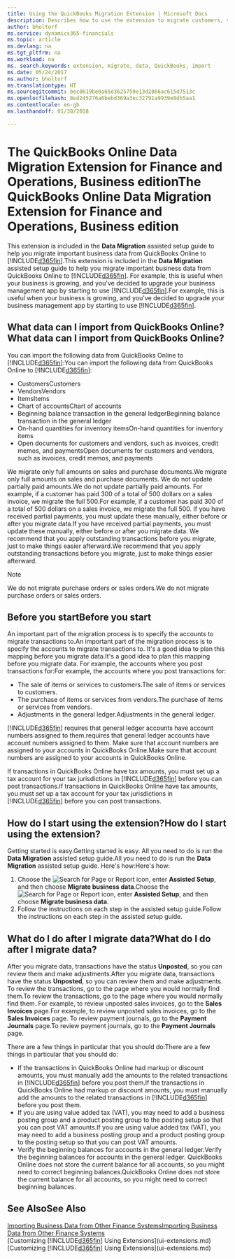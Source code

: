 ```yaml
---
title: Using the QuickBooks Migration Extension | Microsoft Docs
description: Describes how to use the extension to migrate customers, vendors, items, and accounts from QuickBooks Online to Finance and Operations, Business edition.
author: bholtorf
ms.service: dynamics365-financials
ms.topic: article
ms.devlang: na
ms.tgt_pltfrm: na
ms.workload: na
ms. search.keywords: extension, migrate, data, QuickBooks, import
ms.date: 05/24/2017
ms.author: bholtorf
ms.translationtype: HT
ms.sourcegitcommit: bec0619be0a65e3625759e13d2866ac615d7513c
ms.openlocfilehash: 8ed245276a6bebd369a3ec32791a9939e8db5aa1
ms.contentlocale: en-gb
ms.lasthandoff: 01/30/2018

---
```


# <a name="the-quickbooks-online-data-migration-extension-for-finance-and-operations-business-edition"></a><span data-ttu-id="fb95b-103">The QuickBooks Online Data Migration Extension for Finance and Operations, Business edition</span><span class="sxs-lookup"><span data-stu-id="fb95b-103">The QuickBooks Online Data Migration Extension for Finance and Operations, Business edition</span></span>
<span data-ttu-id="fb95b-104">This extension is included in the **Data Migration** assisted setup guide to help you migrate important business data from QuickBooks Online to [!INCLUDE[d365fin](includes/d365fin_md.md)].</span><span class="sxs-lookup"><span data-stu-id="fb95b-104">This extension is included in the **Data Migration** assisted setup guide to help you migrate important business data from QuickBooks Online to [!INCLUDE[d365fin](includes/d365fin_md.md)].</span></span> <span data-ttu-id="fb95b-105">For example, this is useful when your business is growing, and you've decided to upgrade your business management app by starting to use [!INCLUDE[d365fin](includes/d365fin_md.md)].</span><span class="sxs-lookup"><span data-stu-id="fb95b-105">For example, this is useful when your business is growing, and you've decided to upgrade your business management app by starting to use [!INCLUDE[d365fin](includes/d365fin_md.md)].</span></span>

## <a name="what-data-can-i-import-from-quickbooks-online"></a><span data-ttu-id="fb95b-106">What data can I import from QuickBooks Online?</span><span class="sxs-lookup"><span data-stu-id="fb95b-106">What data can I import from QuickBooks Online?</span></span>
<span data-ttu-id="fb95b-107">You can import the following data from QuickBooks Online to [!INCLUDE[d365fin](includes/d365fin_md.md)]:</span><span class="sxs-lookup"><span data-stu-id="fb95b-107">You can import the following data from QuickBooks Online to [!INCLUDE[d365fin](includes/d365fin_md.md)]:</span></span>  

* <span data-ttu-id="fb95b-108">Customers</span><span class="sxs-lookup"><span data-stu-id="fb95b-108">Customers</span></span>
* <span data-ttu-id="fb95b-109">Vendors</span><span class="sxs-lookup"><span data-stu-id="fb95b-109">Vendors</span></span>
* <span data-ttu-id="fb95b-110">Items</span><span class="sxs-lookup"><span data-stu-id="fb95b-110">Items</span></span>
* <span data-ttu-id="fb95b-111">Chart of accounts</span><span class="sxs-lookup"><span data-stu-id="fb95b-111">Chart of accounts</span></span>
* <span data-ttu-id="fb95b-112">Beginning balance transaction in the general ledger</span><span class="sxs-lookup"><span data-stu-id="fb95b-112">Beginning balance transaction in the general ledger</span></span>
* <span data-ttu-id="fb95b-113">On-hand quantities for inventory items</span><span class="sxs-lookup"><span data-stu-id="fb95b-113">On-hand quantities for inventory items</span></span>
* <span data-ttu-id="fb95b-114">Open documents for customers and vendors, such as invoices, credit memos, and payments</span><span class="sxs-lookup"><span data-stu-id="fb95b-114">Open documents for customers and vendors, such as invoices, credit memos, and payments</span></span>

<span data-ttu-id="fb95b-115">We migrate only full amounts on sales and purchase documents.</span><span class="sxs-lookup"><span data-stu-id="fb95b-115">We migrate only full amounts on sales and purchase documents.</span></span> <span data-ttu-id="fb95b-116">We do not update partially paid amounts.</span><span class="sxs-lookup"><span data-stu-id="fb95b-116">We do not update partially paid amounts.</span></span> <span data-ttu-id="fb95b-117">For example, if a customer has paid 300 of a total of 500 dollars on a sales invoice, we migrate the full 500.</span><span class="sxs-lookup"><span data-stu-id="fb95b-117">For example, if a customer has paid 300 of a total of 500 dollars on a sales invoice, we migrate the full 500.</span></span> <span data-ttu-id="fb95b-118">If you have received partial payments, you must update these manually, either before or after you migrate data.</span><span class="sxs-lookup"><span data-stu-id="fb95b-118">If you have received partial payments, you must update these manually, either before or after you migrate data.</span></span> <span data-ttu-id="fb95b-119">We recommend that you apply outstanding transactions before you migrate, just to make things easier afterward.</span><span class="sxs-lookup"><span data-stu-id="fb95b-119">We recommend that you apply outstanding transactions before you migrate, just to make things easier afterward.</span></span>

> [!NOTE]  
>   <span data-ttu-id="fb95b-120">We do not migrate purchase orders or sales orders.</span><span class="sxs-lookup"><span data-stu-id="fb95b-120">We do not migrate purchase orders or sales orders.</span></span>

## <a name="before-you-start"></a><span data-ttu-id="fb95b-121">Before you start</span><span class="sxs-lookup"><span data-stu-id="fb95b-121">Before you start</span></span>
<span data-ttu-id="fb95b-122">An important part of the migration process is to specify the accounts to migrate transactions to.</span><span class="sxs-lookup"><span data-stu-id="fb95b-122">An important part of the migration process is to specify the accounts to migrate transactions to.</span></span> <span data-ttu-id="fb95b-123">It's a good idea to plan this mapping before you migrate data.</span><span class="sxs-lookup"><span data-stu-id="fb95b-123">It's a good idea to plan this mapping before you migrate data.</span></span> <span data-ttu-id="fb95b-124">For example, the accounts where you post transactions for:</span><span class="sxs-lookup"><span data-stu-id="fb95b-124">For example, the accounts where you post transactions for:</span></span>  

* <span data-ttu-id="fb95b-125">The sale of items or services to customers.</span><span class="sxs-lookup"><span data-stu-id="fb95b-125">The sale of items or services to customers.</span></span>
* <span data-ttu-id="fb95b-126">The purchase of items or services from vendors.</span><span class="sxs-lookup"><span data-stu-id="fb95b-126">The purchase of items or services from vendors.</span></span>  
* <span data-ttu-id="fb95b-127">Adjustments in the general ledger.</span><span class="sxs-lookup"><span data-stu-id="fb95b-127">Adjustments in the general ledger.</span></span>  

[!INCLUDE[d365fin](includes/d365fin_md.md)] <span data-ttu-id="fb95b-128"> requires that general ledger accounts have account numbers assigned to them.</span><span class="sxs-lookup"><span data-stu-id="fb95b-128">requires that general ledger accounts have account numbers assigned to them.</span></span> <span data-ttu-id="fb95b-129">Make sure that account numbers are assigned to your accounts in QuickBooks Online.</span><span class="sxs-lookup"><span data-stu-id="fb95b-129">Make sure that account numbers are assigned to your accounts in QuickBooks Online.</span></span>

<span data-ttu-id="fb95b-130">If transactions in QuickBooks Online have tax amounts, you must set up a tax account for your tax jurisdictions in [!INCLUDE[d365fin](includes/d365fin_md.md)] before you can post transactions.</span><span class="sxs-lookup"><span data-stu-id="fb95b-130">If transactions in QuickBooks Online have tax amounts, you must set up a tax account for your tax jurisdictions in [!INCLUDE[d365fin](includes/d365fin_md.md)] before you can post transactions.</span></span>

## <a name="how-do-i-start-using-the-extension"></a><span data-ttu-id="fb95b-131">How do I start using the extension?</span><span class="sxs-lookup"><span data-stu-id="fb95b-131">How do I start using the extension?</span></span>
<span data-ttu-id="fb95b-132">Getting started is easy.</span><span class="sxs-lookup"><span data-stu-id="fb95b-132">Getting started is easy.</span></span> <span data-ttu-id="fb95b-133">All you need to do is run the **Data Migration** assisted setup guide.</span><span class="sxs-lookup"><span data-stu-id="fb95b-133">All you need to do is run the **Data Migration** assisted setup guide.</span></span> <span data-ttu-id="fb95b-134">Here's how:</span><span class="sxs-lookup"><span data-stu-id="fb95b-134">Here's how:</span></span>

1. <span data-ttu-id="fb95b-135">Choose the ![Search for Page or Report](media/ui-search/search_small.png "Search for Page or Report icon") icon, enter **Assisted Setup**, and then choose **Migrate business data**.</span><span class="sxs-lookup"><span data-stu-id="fb95b-135">Choose the ![Search for Page or Report](media/ui-search/search_small.png "Search for Page or Report icon") icon, enter **Assisted Setup**, and then choose **Migrate business data**.</span></span>
2. <span data-ttu-id="fb95b-136">Follow the instructions on each step in the assisted setup guide.</span><span class="sxs-lookup"><span data-stu-id="fb95b-136">Follow the instructions on each step in the assisted setup guide.</span></span>

## <a name="what-do-i-do-after-i-migrate-data"></a><span data-ttu-id="fb95b-137">What do I do after I migrate data?</span><span class="sxs-lookup"><span data-stu-id="fb95b-137">What do I do after I migrate data?</span></span>
<span data-ttu-id="fb95b-138">After you migrate data, transactions have the status **Unposted**, so you can review them and make adjustments.</span><span class="sxs-lookup"><span data-stu-id="fb95b-138">After you migrate data, transactions have the status **Unposted**, so you can review them and make adjustments.</span></span> <span data-ttu-id="fb95b-139">To review the transactions, go to the page where you would normally find them.</span><span class="sxs-lookup"><span data-stu-id="fb95b-139">To review the transactions, go to the page where you would normally find them.</span></span> <span data-ttu-id="fb95b-140">For example, to review unposted sales invoices, go to the **Sales Invoices** page.</span><span class="sxs-lookup"><span data-stu-id="fb95b-140">For example, to review unposted sales invoices, go to the **Sales Invoices** page.</span></span> <span data-ttu-id="fb95b-141">To review payment journals, go to the **Payment Journals** page.</span><span class="sxs-lookup"><span data-stu-id="fb95b-141">To review payment journals, go to the **Payment Journals** page.</span></span>   

<span data-ttu-id="fb95b-142">There are a few things in particular that you should do:</span><span class="sxs-lookup"><span data-stu-id="fb95b-142">There are a few things in particular that you should do:</span></span>

* <span data-ttu-id="fb95b-143">If the transactions in QuickBooks Online had markup or discount amounts, you must manually add the amounts to the related transactions in [!INCLUDE[d365fin](includes/d365fin_md.md)] before you post them.</span><span class="sxs-lookup"><span data-stu-id="fb95b-143">If the transactions in QuickBooks Online had markup or discount amounts, you must manually add the amounts to the related transactions in [!INCLUDE[d365fin](includes/d365fin_md.md)] before you post them.</span></span>
* <span data-ttu-id="fb95b-144">If you are using value added tax (VAT), you may need to add a business posting group and a product posting group to the posting setup so that you can post VAT amounts.</span><span class="sxs-lookup"><span data-stu-id="fb95b-144">If you are using value added tax (VAT), you may need to add a business posting group and a product posting group to the posting setup so that you can post VAT amounts.</span></span>
* <span data-ttu-id="fb95b-145">Verify the beginning balances for accounts in the general ledger.</span><span class="sxs-lookup"><span data-stu-id="fb95b-145">Verify the beginning balances for accounts in the general ledger.</span></span> <span data-ttu-id="fb95b-146">QuickBooks Online does not store the current balance for all accounts, so you might need to correct beginning balances.</span><span class="sxs-lookup"><span data-stu-id="fb95b-146">QuickBooks Online does not store the current balance for all accounts, so you might need to correct beginning balances.</span></span>

## <a name="see-also"></a><span data-ttu-id="fb95b-147">See Also</span><span class="sxs-lookup"><span data-stu-id="fb95b-147">See Also</span></span>
[<span data-ttu-id="fb95b-148">Importing Business Data from Other Finance Systems</span><span class="sxs-lookup"><span data-stu-id="fb95b-148">Importing Business Data from Other Finance Systems</span></span>](upload-data.md)  
<span data-ttu-id="fb95b-149">[Customizing [!INCLUDE[d365fin](includes/d365fin_md.md)] Using Extensions](ui-extensions.md)</span><span class="sxs-lookup"><span data-stu-id="fb95b-149">[Customizing [!INCLUDE[d365fin](includes/d365fin_md.md)] Using Extensions](ui-extensions.md)</span></span>  

